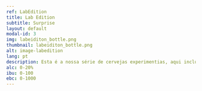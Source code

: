 ```yaml
---
ref: LabEdition
title: Lab Edition
subtitle: Surprise
layout: default
modal-id: 3
img: labeiditon_bottle.png
thumbnail: labeiditon_bottle.png
alt: image-labedition
lang: pt
description: Esta é a nossa série de cervejas experimentias, aqui incluímos sazonais, experiêncais malucas com as mais diversas adições gastronómicas e até cervejas históricas! Aqui entram os mais diversos ingredientes, muitos deles produzidos por nós como o lúpulo, alfarroba, laranja, malaguetas e até mel, mas estmaos sempre a plantar novas coisas para que se possam experimentar na cerveja. Descobre na nossa loja as que temos disponíveis de momento ou nas redes sociais. 
alc: 0-20%
ibu: 0-100
ebc: 0-1000
---
```


